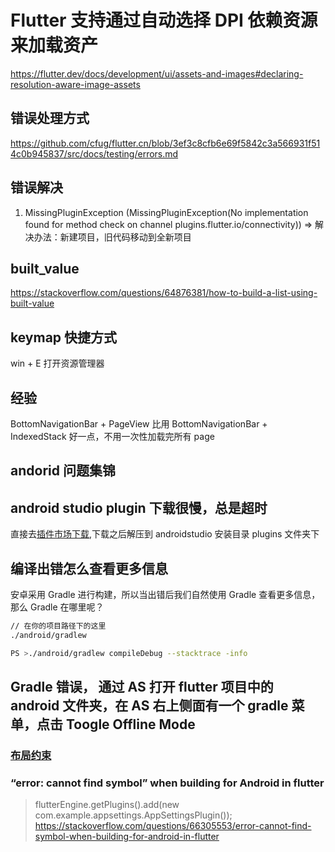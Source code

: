 # Flutter 支持通过自动选择 DPI 依赖资源来加载资产

https://flutter.dev/docs/development/ui/assets-and-images#declaring-resolution-aware-image-assets

## 错误处理方式

https://github.com/cfug/flutter.cn/blob/3ef3c8cfb6e69f5842c3a566931f514c0b945837/src/docs/testing/errors.md

## 错误解决

1. MissingPluginException (MissingPluginException(No implementation found for method check on channel plugins.flutter.io/connectivity)) => 解决办法：新建项目，旧代码移动到全新项目

## built_value

https://stackoverflow.com/questions/64876381/how-to-build-a-list-using-built-value

## keymap 快捷方式

win + E 打开资源管理器

## 经验

BottomNavigationBar + PageView 比用 BottomNavigationBar + IndexedStack 好一点，不用一次性加载完所有 page



## andorid 问题集锦

## android studio plugin 下载很慢，总是超时

直接去[插件市场下载](https://plugins.jetbrains.com/),下载之后解压到 androidstudio 安装目录 plugins 文件夹下

## 编译出错怎么查看更多信息

安卓采用 Gradle 进行构建，所以当出错后我们自然使用 Gradle 查看更多信息，那么 Gradle 在哪里呢？

```bash
// 在你的项目路径下的这里
./android/gradlew
```

```bash
PS >./android/gradlew compileDebug --stacktrace -info
```

## Gradle 错误， 通过 AS 打开 flutter 项目中的 android 文件夹，在 AS 右上侧面有一个 gradle 菜单，点击 Toogle Offline Mode

### [布局约束](https://www.jianshu.com/p/b956b8a37012)


### “error: cannot find symbol” when building for Android in flutter

> flutterEngine.getPlugins().add(new com.example.appsettings.AppSettingsPlugin());
https://stackoverflow.com/questions/66305553/error-cannot-find-symbol-when-building-for-android-in-flutter
